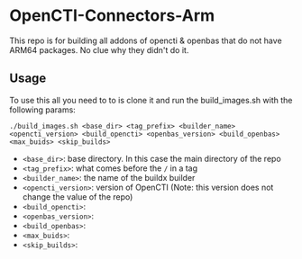 # OpenCTI-Connectors-Arm
This repo is for building all addons of opencti & openbas that do not have ARM64 packages. No clue why they didn't do it.

## Usage
To use this all you need to to is clone it and run the build_images.sh with the following params:
```
./build_images.sh <base_dir> <tag_prefix> <builder_name> <opencti_version> <build_opencti> <openbas_version> <build_openbas> <max_buids> <skip_builds>
```
* `<base_dir>`: base directory. In this case the main directory of the repo
* `<tag_prefix>`: what comes before the `/` in a tag
* `<builder_name>`: the name of the buildx builder
* `<opencti_version>`: version of OpenCTI (Note: this version does not change the value of the repo)
* `<build_opencti>`: 
* `<openbas_version>`: 
* `<build_openbas>`: 
* `<max_buids>`: 
* `<skip_builds>`: 
